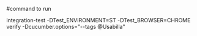 
#command to run 

integration-test -DTest_ENVIRONMENT=ST -DTest_BROWSER=CHROME verify -Dcucumber.options="--tags @Usabilla"

